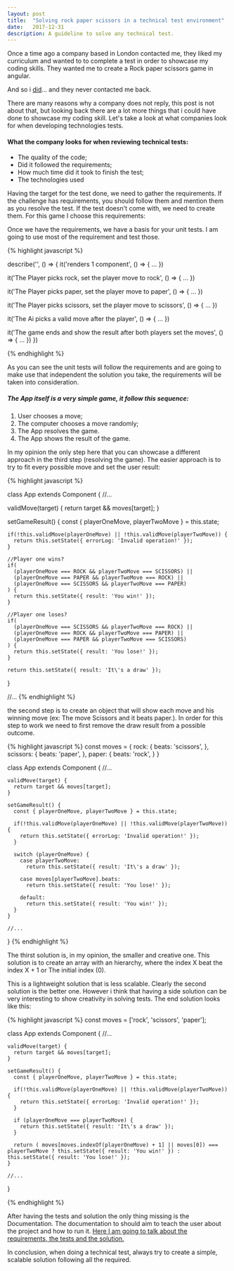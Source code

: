 ```yaml
---
layout: post
title:  "Solving rock paper scissors in a technical test environment"
date:   2017-12-31
description: A guideline to solve any technical test.
---
```

<!-- Intro -->

<p class="intro"><span class="dropcap">O</span>nce a time ago a company based in London contacted me, they liked my curriculum and wanted to to complete a test in order to showcase my coding skills. They wanted me to create a Rock paper scissors game in angular.</p>

And so i <a href="https://github.com/GustavoRSSilva/rock-paper-scissors-the-game" target="\_blank">did</a>... and they never contacted me back.

There are many reasons why a company does not reply, this post is not about that, but looking back there are a lot more things that i could have done to showcase my coding skill. Let's take a look at what companies look for when developing technologies tests.

<!-- What companies look for when reviewing a test -->

#### What the company looks for when reviewing technical tests:
* The quality of the code;
* Did it followed the requirements;
* How much time did it took to finish the test;
* The technologies used

<!-- Requirements -->
Having the target for the test done, we need to gather the requirements. If the challenge has requirements, you should follow them and mention them as you resolve the test. If the test doesn't come with, we need to create them. For this game I choose this requirements:

<!-- TODO add the requirements -->

<!-- TDD -->
Once we have the requirements, we have a basis for your unit tests. I am going to use most of the requirement and test those.

{% highlight javascript %}

describe('<App />', () => {
  it('renders 1 <App /> component', () => { ... })

  it('The Player picks rock, set the player move to rock', () => { ... })

  it('The Player picks paper, set the player move to paper', () => { ... })

  it('The Player picks scissors, set the player move to scissors', () => { ... })

  it('The Ai picks a valid move after the player', () => { ... })

  it('The game ends and show the result after both players set the moves', () => { ... })
})

{% endhighlight %}

As you can see the unit tests will follow the requirements and are going to make use that independent the solution you take, the requirements will be taken into consideration.

<!-- Different solutions available -->

##### The App itself is a very simple game, it follow this sequence:
1. User chooses a move;
2. The computer chooses a move randomly;
3. The App resolves the game.
4. The App shows the result of the game.

In my opinion the only step here that you can showcase a different approach in the third step (resolving the game). The easier approach is to try to fit every possible move and set the user result:

{% highlight javascript %}


class App extends Component {
  //...

  validMove(target) {
    return target && moves[target];
  }  

  setGameResult() {
    const { playerOneMove, playerTwoMove } = this.state;

    if(!this.validMove(playerOneMove) || !this.validMove(playerTwoMove)) {
      return this.setState({ errorLog: 'Invalid operation!' });
    }

    //Player one wins?
    if(
      (playerOneMove === ROCK && playerTwoMove === SCISSORS) ||
      (playerOneMove === PAPER && playerTwoMove === ROCK) ||
      (playerOneMove === SCISSORS && playerTwoMove === PAPER)
    ) {
      return this.setState({ result: 'You win!' });
    }

    //Player one loses?
    if(
      (playerOneMove === SCISSORS && playerTwoMove === ROCK) ||
      (playerOneMove === ROCK && playerTwoMove === PAPER) ||
      (playerOneMove === PAPER && playerTwoMove === SCISSORS)
    ) {
      return this.setState({ result: 'You lose!' });
    }

    return this.setState({ result: 'It\'s a draw' });
  }

  //...
{% endhighlight %}

the second step is to create an object that will show each move and his winning move (ex: The move Scissors and it beats paper.). In order for this step to work we need to first remove the draw result from a possible outcome.

{% highlight javascript %}
  const moves = {
    rock: {
      beats: 'scissors',
    },
    scissors: {
      beats: 'paper',
    },
    paper: {
      beats: 'rock',
    }
  }

  class App extends Component {
    //...

    validMove(target) {
      return target && moves[target];
    }  

    setGameResult() {
      const { playerOneMove, playerTwoMove } = this.state;

      if(!this.validMove(playerOneMove) || !this.validMove(playerTwoMove)) {
        return this.setState({ errorLog: 'Invalid operation!' });
      }

      switch (playerOneMove) {
        case playerTwoMove:
          return this.setState({ result: 'It\'s a draw' });

        case moves[playerTwoMove].beats:
          return this.setState({ result: 'You lose!' });

        default:
          return this.setState({ result: 'You win!' });
      }
    }

    //...
  }
{% endhighlight %}

The thirst solution is, in my opinion, the smaller and creative one. This solution is to create an array with an hierarchy, where the index X beat the index X + 1 or The initial index (0).
<!-- TODO graph image -->
This is a lightweight solution that is less scalable. Clearly the second solution is the better one. However i think that having a side solution can be very interesting to show creativity in solving tests. The end solution looks like this:

{% highlight javascript %}
  const moves = ['rock', 'scissors', 'paper'];

  class App extends Component {
    //...

    validMove(target) {
      return target && moves[target];
    }  

    setGameResult() {
      const { playerOneMove, playerTwoMove } = this.state;

      if(!this.validMove(playerOneMove) || !this.validMove(playerTwoMove)) {
        return this.setState({ errorLog: 'Invalid operation!' });
      }

      if (playerOneMove === playerTwoMove) {
        return this.setState({ result: 'It\'s a draw' });
      }

      return ( moves[moves.indexOf(playerOneMove) + 1] || moves[0]) ===  playerTwoMove ? this.setState({ result: 'You win!' }) : this.setState({ result: 'You lose!' });
    }

    //...
  }


{% endhighlight %}

<!-- Documentation -->
After having the tests and solution the only thing missing is the Documentation. The documentation to should aim to teach the user about the project and how to run it. <a href="https://github.com/GustavoRSSilva/react-rock-paper-scissors-vs-ai/wiki"> Here I am going to talk about the requirements, the tests and the solution.</a>


<!-- Tips -->

<!-- Conclusion -->
In conclusion, when doing a technical test, always try to create a simple, scalable solution following all the required.
